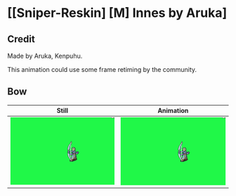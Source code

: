 # [\[Sniper-Reskin\] \[M\] Innes by Aruka]

## Credit

Made by Aruka, Kenpuhu.

This animation could use some frame retiming by the community.

## Bow

| Still | Animation |
| :---: | :-------: |
| ![Bow still](./Bow_000.png) | ![Bow animation](./Bow.gif) |

